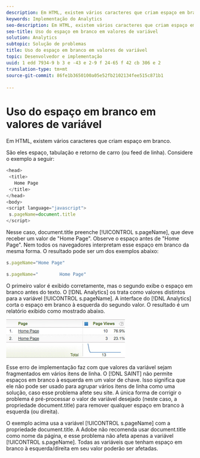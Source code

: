 ```yaml
---
description: Em HTML, existem vários caracteres que criam espaço em branco.
keywords: Implementação do Analytics
seo-description: Em HTML, existem vários caracteres que criam espaço em branco.
seo-title: Uso do espaço em branco em valores de variável
solution: Analytics
subtopic: Solução de problemas
title: Uso do espaço em branco em valores de variável
topic: Desenvolvedor e implementação
uuid: 1 edd 7934-9 b 3 e -43 e 2-9 f 24-65 f 42 cb 306 e 2
translation-type: tm+mt
source-git-commit: 86fe1b3650100a05e52fb2102134fee515c871b1

---
```



# Uso do espaço em branco em valores de variável

Em HTML, existem vários caracteres que criam espaço em branco.

São eles espaço, tabulação e retorno de carro (ou feed de linha). Considere o exemplo a seguir:

```js
<head> 
 <title> 
   Home Page 
 </title> 
</head> 
<body> 
<script language="javascript"> 
 s.pageName=document.title 
</script> 
```

Nesse caso, document.title preenche [!UICONTROL s.pageName], que deve receber um valor de "Home Page". Observe o espaço antes de "Home Page". Nem todos os navegadores interpretam esse espaço em branco da mesma forma. O resultado pode ser um dos exemplos abaixo:

```js
s.pageName="Home Page"
```

```js
s.pageName="        Home Page"
```

O primeiro valor é exibido corretamente, mas o segundo exibe o espaço em branco antes do texto. O [!DNL Analytics] os trata como valores distintos para a variável [!UICONTROL s.pageName]. A interface do [!DNL Analytics] corta o espaço em branco à esquerda do segundo valor. O resultado é um relatório exibido como mostrado abaixo.

![](assets/white_space.jpg)

Esse erro de implementação faz com que valores da variável sejam fragmentados em vários itens de linha. O [!DNL SAINT] não permite espaços em branco à esquerda em um valor de chave. Isso significa que ele não pode ser usado para agrupar vários itens de linha como uma solução, caso esse problema afete seu site. A única forma de corrigir o problema é pré-processar o valor de variável desejado (neste caso, a propriedade document.title) para remover qualquer espaço em branco à esquerda (ou direita).

O exemplo acima usa a variável [!UICONTROL s.pageName] com a propriedade document.title. A Adobe não recomenda usar document.title como nome da página, e esse problema não afeta apenas a variável [!UICONTROL s.pageName]. Todas as variáveis que tenham espaço em branco à esquerda/direita em seu valor poderão ser afetadas.

